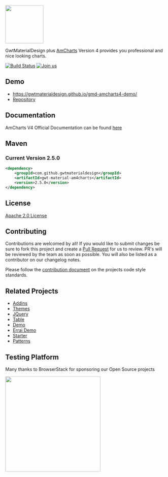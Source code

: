 <img src="https://i.imgur.com/U8IIMaY.png" width="120px"/>

GwtMaterialDesign plus [AmCharts](https://www.amcharts.com/) Version 4 provides you professional and nice looking charts.


[![Build Status](https://travis-ci.org/GwtMaterialDesign/gwt-material-amcharts.svg?branch=master)](https://travis-ci.org/GwtMaterialDesign/gwt-material-amcharts4) [![Join us](https://img.shields.io/badge/slack-channel-purple)](https://gmd-project.slack.com)

## Demo
* https://gwtmaterialdesign.github.io/gmd-amcharts4-demo/
* [Repository](https://github.com/GwtMaterialDesign/gmd-amcharts4-demo)
## Documentation
AmCharts V4 Official Documentation can be found [here](https://www.amcharts.com/docs/v4/)


## Maven
### Current Version 2.5.0
```xml
<dependency>
    <groupId>com.github.gwtmaterialdesign</groupId>
    <artifactId>gwt-material-am4charts</artifactId>
    <version>2.5.0</version>
</dependency>
```

## License
[Apache 2.0 License](https://github.com/GwtMaterialDesign/gwt-material/blob/master/LICENSE)

## Contributing
Contributions are welcomed by all! If you would like to submit changes be sure to fork this project and create a [Pull Request](https://yangsu.github.io/pull-request-tutorial/) for us to review. PR's will be reviewed by the team as soon as possible. You will also be listed as a contributor on our changelog notes.

Please follow the [contribution document](https://github.com/GwtMaterialDesign/gwt-material/wiki/Contributing) on the projects code style standards.

## Related Projects
<ul>
 <li><a href="https://github.com/GwtMaterialDesign/gwt-material-addins" >Addins</a></li>
 <li><a href="https://github.com/GwtMaterialDesign/gwt-material-themes" >Themes</a></li>
 <li><a href="https://github.com/GwtMaterialDesign/gwt-material-jquery" >JQuery</a></li>
 <li><a href="https://github.com/GwtMaterialDesign/gwt-material-table" >Table</a></li>
 <li><a href="https://github.com/GwtMaterialDesign/gwt-material-demo" >Demo</a></li>
 <li><a href="https://github.com/GwtMaterialDesign/gwt-material-demo-errai" >Errai Demo</a></li>
 <li><a href="https://github.com/GwtMaterialDesign/gwt-material-template" >Starter</a></li>
 <li><a href="https://github.com/GwtMaterialDesign/gwt-material-patterns" >Patterns</a></li>
</ul>

## Testing Platform
<p>Many thanks to BrowserStack for sponsoring our Open Source projects</p>
<a href="https://www.browserstack.com/" target="_blank">
<img width="300px" src="https://www.browserstack.com/images/layout/browserstack-logo-600x315.png"/>
</a>

